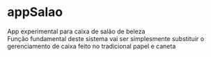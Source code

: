 # appSalao
App experimental para caixa de salão de beleza \
Função fundamental deste sistema vai ser simplesmente substituir o gerenciamento de caixa feito no tradicional papel e caneta
